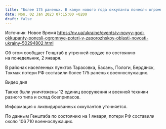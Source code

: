 ```yaml
---
title: "Более 175 раненых. В канун нового года оккупанты понесли огромные потери в Запорожской области"
date: Mon, 02 Jan 2023 07:15:00 +0200
draft: false
---
```

Источник: Новое Время https://nv.ua/ukraine/events/v-novyy-god-okkupanty-ponesli-ogromnye-poteri-v-zaporozhskoy-oblasti-novosti-ukrainy-50294802.html


Об этом сообщает Генштаб в утренней сводке по состоянию на понедельник, 2 января.

В районах населенных пунктов Тарасовка, Басань, Пологи, Бердянск, Токмак потери РФ составили более 175 раненых военнослужащих.

 Видео дня   

Также были уничтожены 12 единиц вооружения и военной техники разного типа и склад боеприпасов.

Информация о ликвидированных оккупантов уточняется.

По данным Генштаба по состоянию на 1 января, потери РФ составили около 106 710 военнослужащих.
